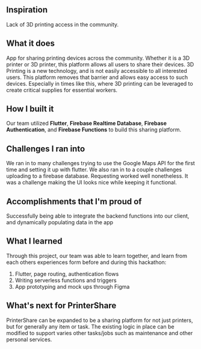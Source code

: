 ## Inspiration
Lack of 3D printing access in the community.


## What it does
App for sharing printing devices across the community. Whether it is a 3D printer or 3D printer, this platform allows all users to share their devices. 3D Printing is a new technology, and is not easily accessible to all interested users. This platform removes that barrier and allows easy access to such devices. Especially in times like this, where 3D printing can be leveraged to create critical supplies for essential workers.

## How I built it
Our team utilized **Flutter**, **Firebase Realtime Database**, **Firebase Authentication**, and **Firebase Functions** to build this sharing platform.

## Challenges I ran into

We ran in to many challenges trying to use the Google Maps API for the first time and setting it up with flutter. We also ran in to a couple challenges uploading to a firebase database. Requesting worked well nonetheless. It was a challenge making the UI looks nice while keeping it functional.

## Accomplishments that I'm proud of
Successfully being able to integrate the backend functions into our client, and dynamically populating data in the app

## What I learned
Through this project, our team was able to learn together, and learn from each others experiences form before and during this hackathon:


1. Flutter, page routing, authentication flows
2. Writing serverless functions and triggers
3. App prototyping and mock ups through Figma


## What's next for PrinterShare
PrinterShare can be expanded to be a sharing platform for not just printers, but for generally any item or task. The existing logic in place can be modified to support varies other tasks/jobs such as maintenance and other personal services.
